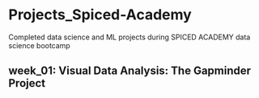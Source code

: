 # Projects_Spiced-Academy
Completed data science and ML projects during SPICED ACADEMY data science bootcamp
## week_01: Visual Data Analysis: The Gapminder Project
